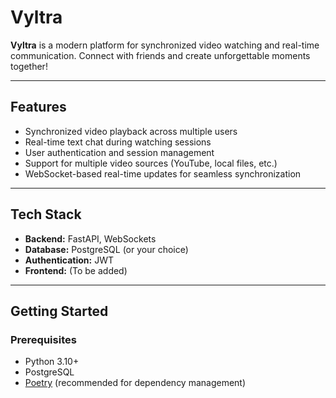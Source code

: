 # Vyltra

**Vyltra** is a modern platform for synchronized video watching and real-time communication. Connect with friends and create unforgettable moments together!

---

## Features

- Synchronized video playback across multiple users  
- Real-time text chat during watching sessions  
- User authentication and session management  
- Support for multiple video sources (YouTube, local files, etc.)  
- WebSocket-based real-time updates for seamless synchronization  

---

## Tech Stack

- **Backend:** FastAPI, WebSockets  
- **Database:** PostgreSQL (or your choice)  
- **Authentication:** JWT  
- **Frontend:** (To be added)  

---

## Getting Started

### Prerequisites

- Python 3.10+  
- PostgreSQL 
- [Poetry](https://python-poetry.org/) (recommended for dependency management)  
